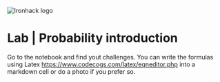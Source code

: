 ![Ironhack logo](https://i.imgur.com/1QgrNNw.png)

# Lab | Probability introduction

Go to the notebook and find yout challenges. You can write the formulas using Latex https://www.codecogs.com/latex/eqneditor.php into a markdown cell or do a photo if you prefer so.
